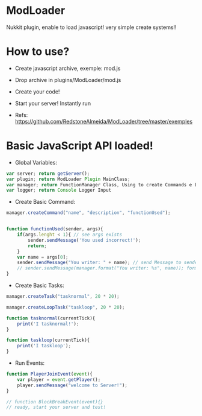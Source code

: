 # ModLoader
Nukkit plugin, enable to load javascript! very simple create systems!!

# How to use?
- Create javascript archive, exemple: mod.js
- Drop archive in plugins/ModLoader/mod.js
- Create your code!
- Start your server! Instantly run

- Refs: https://github.com/RedstoneAlmeida/ModLoader/tree/master/exemples

# Basic JavaScript API loaded!
- Global Variables:
```javascript
var server; return getServer();
var plugin; return ModLoader Plugin MainClass;
var manager; return FunctionManager Class, Using to create Commands e Loops
var logger; return Console Logger Input
```

- Create Basic Command:
```javascript
manager.createCommand("name", "description", "functionUsed");


function functionUsed(sender, args){
    if(args.lenght < 1){ // see args exists
        sender.sendMessage('You used incorrect!');
        return;
    }
    var name = args[0];
    sender.sendMessage("You writer: " + name); // send Message to sender
    // sender.sendMessage(manager.format("You writer: %s", name)); format your message
}
```

- Create Basic Tasks:
```javascript
manager.createTask("tasknormal", 20 * 20);

manager.createLoopTask("taskloop", 20 * 20);

function tasknormal(currentTick){
    print('I tasknormal!');
}

function taskloop(currentTick){
    print('I taskloop');
}
```

- Run Events:
```javascript
function PlayerJoinEvent(event){
    var player = event.getPlayer();
    player.sendMessage("welcome to Server!");
}

// function BlockBreakEvent(event){}
// ready, start your server and test!
```
